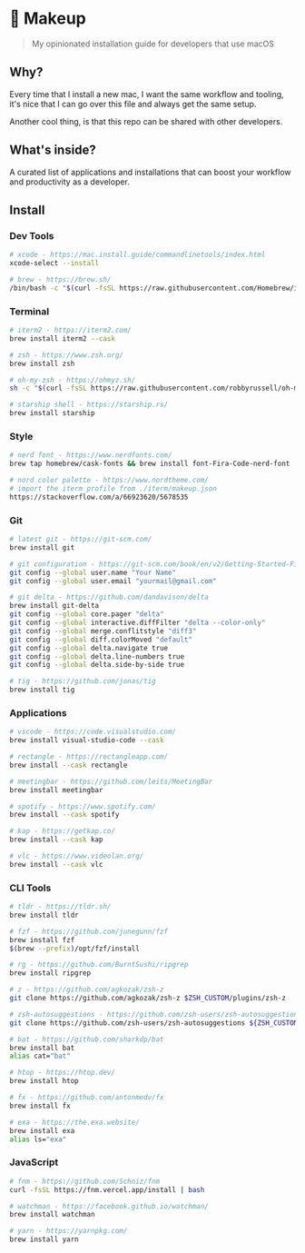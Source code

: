 # 💄 Makeup

> My opinionated installation guide for developers that use macOS

## Why?

Every time that I install a new mac, I want the same workflow and tooling, it's nice that I can go over this file and always get the same setup.

Another cool thing, is that this repo can be shared with other developers.

## What's inside?

A curated list of applications and installations that can boost your workflow and productivity as a developer.

## Install

### Dev Tools

```sh
# xcode - https://mac.install.guide/commandlinetools/index.html
xcode-select --install

# brew - https://brew.sh/
/bin/bash -c "$(curl -fsSL https://raw.githubusercontent.com/Homebrew/install/HEAD/install.sh)"
```

### Terminal

```sh
# iterm2 - https://iterm2.com/
brew install iterm2 --cask

# zsh - https://www.zsh.org/
brew install zsh

# oh-my-zsh - https://ohmyz.sh/
sh -c "$(curl -fsSL https://raw.githubusercontent.com/robbyrussell/oh-my-zsh/master/tools/install.sh)"

# starship shell - https://starship.rs/
brew install starship
```

### Style

```sh
# nerd font - https://www.nerdfonts.com/
brew tap homebrew/cask-fonts && brew install font-Fira-Code-nerd-font

# nord color palette - https://www.nordtheme.com/
# import the iterm profile from ./iterm/makeup.json
https://stackoverflow.com/a/66923620/5678535
```

### Git

```sh
# latest git - https://git-scm.com/
brew install git

# git configuration - https://git-scm.com/book/en/v2/Getting-Started-First-Time-Git-Setup
git config --global user.name "Your Name"
git config --global user.email "yourmail@gmail.com"

# git delta - https://github.com/dandavison/delta
brew install git-delta
git config --global core.pager "delta"
git config --global interactive.diffFilter "delta --color-only"
git config --global merge.conflitstyle "diff3"
git config --global diff.colorMoved "default"
git config --global delta.navigate true
git config --global delta.line-numbers true
git config --global delta.side-by-side true

# tig - https://github.com/jonas/tig
brew install tig
```

### Applications

```sh
# vscode - https://code.visualstudio.com/
brew install visual-studio-code --cask

# rectangle - https://rectangleapp.com/
brew install --cask rectangle

# meetingbar - https://github.com/leits/MeetingBar
brew install meetingbar

# spotify - https://www.spotify.com/
brew install --cask spotify

# kap - https://getkap.co/
brew install --cask kap

# vlc - https://www.videolan.org/
brew install --cask vlc
```

### CLI Tools

```sh
# tldr - https://tldr.sh/
brew install tldr

# fzf - https://github.com/junegunn/fzf
brew install fzf
$(brew --prefix)/opt/fzf/install

# rg - https://github.com/BurntSushi/ripgrep
brew install ripgrep

# z - https://github.com/agkozak/zsh-z
git clone https://github.com/agkozak/zsh-z $ZSH_CUSTOM/plugins/zsh-z

# zsh-autosuggestions - https://github.com/zsh-users/zsh-autosuggestions
git clone https://github.com/zsh-users/zsh-autosuggestions ${ZSH_CUSTOM:-~/.oh-my-zsh/custom}/plugins/zsh-autosuggestions

# bat - https://github.com/sharkdp/bat
brew install bat
alias cat="bat"

# htop - https://htop.dev/
brew install htop

# fx - https://github.com/antonmedv/fx
brew install fx

# exa - https://the.exa.website/
brew install exa
alias ls="exa"
```

### JavaScript

```sh
# fnm - https://github.com/Schniz/fnm
curl -fsSL https://fnm.vercel.app/install | bash

# watchman - https://facebook.github.io/watchman/
brew install watchman

# yarn - https://yarnpkg.com/
brew install yarn
```
